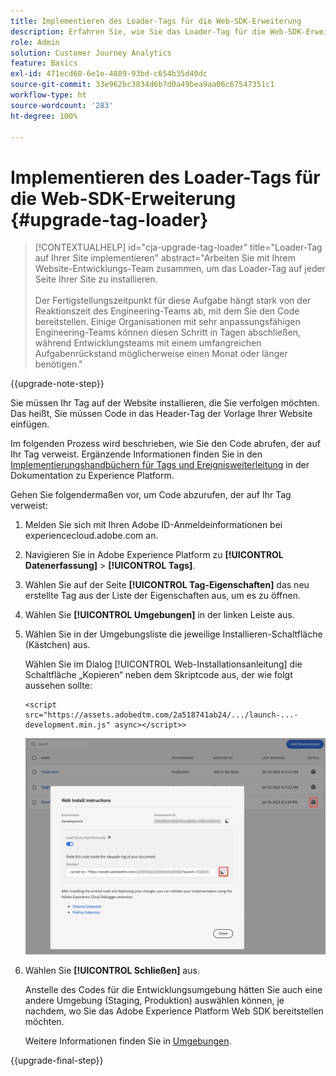 ```yaml
---
title: Implementieren des Loader-Tags für die Web-SDK-Erweiterung
description: Erfahren Sie, wie Sie das Loader-Tag für die Web-SDK-Erweiterung implementieren
role: Admin
solution: Customer Journey Analytics
feature: Basics
exl-id: 471ecd60-6e1e-4889-93bd-c654b35d40dc
source-git-commit: 33e962bc3834d6b7d0a49bea9aa06c67547351c1
workflow-type: ht
source-wordcount: '283'
ht-degree: 100%

---
```


# Implementieren des Loader-Tags für die Web-SDK-Erweiterung {#upgrade-tag-loader}

<!-- markdownlint-disable MD034 -->

>[!CONTEXTUALHELP]
>id="cja-upgrade-tag-loader"
>title="Loader-Tag auf Ihrer Site implementieren"
>abstract="Arbeiten Sie mit Ihrem Website-Entwicklungs-Team zusammen, um das Loader-Tag auf jeder Seite Ihrer Site zu installieren.<br><br>Der Fertigstellungszeitpunkt für diese Aufgabe hängt stark von der Reaktionszeit des Engineering-Teams ab, mit dem Sie den Code bereitstellen. Einige Organisationen mit sehr anpassungsfähigen Engineering-Teams können diesen Schritt in Tagen abschließen, während Entwicklungsteams mit einem umfangreichen Aufgabenrückstand möglicherweise einen Monat oder länger benötigen."

<!-- markdownlint-enable MD034 -->

{{upgrade-note-step}}

Sie müssen Ihr Tag auf der Website installieren, die Sie verfolgen möchten. Das heißt, Sie müssen Code in das Header-Tag der Vorlage Ihrer Website einfügen.

Im folgenden Prozess wird beschrieben, wie Sie den Code abrufen, der auf Ihr Tag verweist. Ergänzende Informationen finden Sie in den [Implementierungshandbüchern für Tags und Ereignisweiterleitung](https://experienceleague.adobe.com/de/docs/experience-platform/tags/get-started/implementation-guides) in der Dokumentation zu Experience Platform.

Gehen Sie folgendermaßen vor, um Code abzurufen, der auf Ihr Tag verweist:

1. Melden Sie sich mit Ihren Adobe ID-Anmeldeinformationen bei experiencecloud.adobe.com an.

1. Navigieren Sie in Adobe Experience Platform zu **[!UICONTROL Datenerfassung]** > **[!UICONTROL Tags]**.

1. Wählen Sie auf der Seite **[!UICONTROL Tag-Eigenschaften]** das neu erstellte Tag aus der Liste der Eigenschaften aus, um es zu öffnen.

1. Wählen Sie **[!UICONTROL Umgebungen]** in der linken Leiste aus.

1. Wählen Sie in der Umgebungsliste die jeweilige Installieren-Schaltfläche (Kästchen) aus.

   Wählen Sie im Dialog [!UICONTROL Web-Installationsanleitung] die Schaltfläche „Kopieren“ neben dem Skriptcode aus, der wie folgt aussehen sollte:

   ```
   <script src="https://assets.adobedtm.com/2a518741ab24/.../launch-...-development.min.js" async></script>>
   ```

   ![Umgebung](assets/environment.png)

1. Wählen Sie **[!UICONTROL Schließen]** aus.

   Anstelle des Codes für die Entwicklungsumgebung hätten Sie auch eine andere Umgebung (Staging, Produktion) auswählen können, je nachdem, wo Sie das Adobe Experience Platform Web SDK bereitstellen möchten.

   Weitere Informationen finden Sie in [Umgebungen](https://experienceleague.adobe.com/docs/experience-platform/tags/publish/environments/environments.html?lang=de?).

{{upgrade-final-step}}
